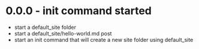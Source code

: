 # 0.0.0 - init command started
* start a default_site folder
* start a default_site/hello-world.md post
* start an init command that will create a new site folder using default_site